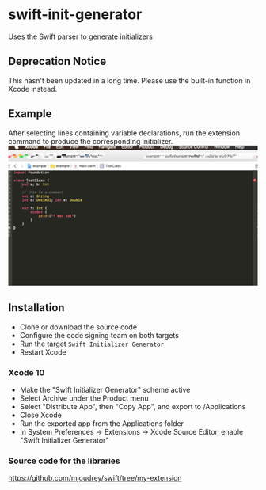 # swift-init-generator
Uses the Swift parser to generate initializers

## Deprecation Notice
This hasn't been updated in a long time. Please use the built-in function in Xcode instead. 

## Example
After selecting lines containing variable declarations, run the extension command to produce the corresponding initializer.
![Alt Text](https://github.com/michelle-joudrey/swift-init-generator/blob/master/out.gif)

## Installation 
* Clone or download the source code  
* Configure the code signing team on both targets  
* Run the target `Swift Initializer Generator`  
* Restart Xcode  

### Xcode 10

* Make the "Swift Initializer Generator" scheme active
* Select Archive under the Product menu
* Select "Distribute App", then "Copy App", and export to /Applications
* Close Xcode
* Run the exported app from the Applications folder
* In System Preferences -> Extensions -> Xcode Source Editor, enable "Swift Initializer Generator"

### Source code for the libraries
https://github.com/mjoudrey/swift/tree/my-extension
